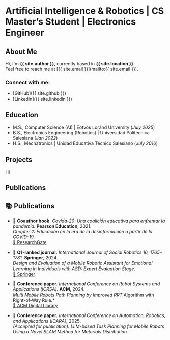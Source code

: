 # Artificial Intelligence & Robotics | CS Master’s Student | Electronics Engineer

## About Me
Hi, I'm **{{ site.author }}**, currently based in **{{ site.location }}**.  
Feel free to reach me at [{{ site.email }}](mailto:{{ site.email }}).

### Connect with me:
- [GitHub]({{ site.github }})
- [LinkedIn]({{ site.linkedin }})

## Education
- M.S., Computer Science (AI)	| Eötvös Loránd University (_July 2025_)
- B.S., Electronics Engineering (Robotics) | Universidad Politécnica Salesiana (_Jan 2022_)
- H.S., Mechatronics | Unidad Educativa Técnico Salesiano (_July 2016_)

## Projects
Hi

## Publications
## 📚 Publications  

- 📖 **Coauthor book.** *Covida-20: Una coalición educativa para enfrentar la pandemia.* **Pearson Education**, 2021.  
  *Chapter 2: Educación en la era de la desinformación a partir de la COVID-19.*  
  [🔗 ResearchGate](https://www.researchgate.net/publication/348663637_COVIDA-20_Una_coalicion_educativa_para_enfrentar_la_pandemia)  

- 📑 **Q1-ranked journal.** *International Journal of Social Robotics 16, 1765–1781.* **Springer**, 2024.  
  *Design and Evaluation of a Mobile Robotic Assistant for Emotional Learning in Individuals with ASD: Expert Evaluation Stage.*  
  [🔗 Springer](https://link.springer.com/article/10.1007/s12369-024-01145-x)  

- 📄 **Conference paper.** *International Conference on Robot Systems and Applications (ICRSA).* **ACM**, 2024.  
  *Multi Mobile Robots Path Planning by Improved RRT* Algorithm with Right-of-Way Rule.*  
  [🔗 ACM Digital Library](https://dl.acm.org/doi/10.1145/3702468.3702470)  

- 📄 **Conference paper.** *International Conference on Automation, Robotics, and Applications (ICARA),* 2025.  
  *(Accepted for publication): LLM-based Task Planning for Mobile Robots Using a Novel SLAM Method for Materials Distribution.*  

